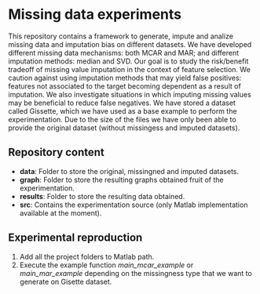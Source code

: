 # Missing data experiments
This repository contains a framework to generate, impute and analize missing data and imputation bias on different datasets. We have developed different missing data mechanisms: both MCAR and MAR; and different imputation methods: median and SVD. Our goal is to study the risk/benefit tradeoff of missing value imputation in the context of feature selection. We caution against using imputation methods that may yield false positives: features not associated to the target becoming dependent as a result of imputation. We also investigate situations in which imputing missing values may be beneficial to reduce false negatives. We have stored a dataset called Gissette, which we have used as a base example to perform the experimentation. Due to the size of the files we have only been able to provide the original dataset (without missingess and imputed datasets).

## Repository content
- **data**: Folder to store the original, missingned and imputed datasets.
- **graph**: Folder to store the resulting graphs obtained fruit of the experimentation.
- **results**: Folder to store the resulting data obtained.
- **src**: Contains the experimentation source (only Matlab implementation available at the moment).

## Experimental reproduction
1. Add all the project folders to Matlab path. 
2. Execute the example function *main_mcar_example*  or *main_mar_example* depending on the missingness type that we want to generate on Gisette dataset.

